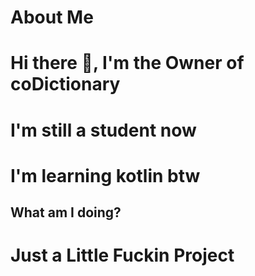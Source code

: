 # About Me
#  Hi there 👋, I'm the Owner of coDictionary 
#  I'm still a student now 
#  I'm learning kotlin btw 

## What am I doing?
#  Just a Little Fuckin Project
<!--
**coDictionary/coDictionary** is a ✨ _special_ ✨ repository because its `README.md` (this file) appears on your GitHub profile.

Here are some ideas to get you started:

- 🔭 I’m currently working on ...
- 🌱 I’m currently learning ...
- 👯 I’m looking to collaborate on ...
- 🤔 I’m looking for help with ...
- 💬 Ask me about ...
- 📫 How to reach me: ...
- 😄 Pronouns: ...
- ⚡ Fun fact: ...
-->
